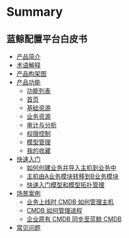 # Summary

## 蓝鲸配置平台白皮书
* [产品简介](README.md)
* [术语解释](术语解释/glossary.md)
* [产品构架图](产品架构图/Architecture.md)
* [产品功能]()
    * [功能列表](产品功能/Function_list.md)
    * [首页](产品功能/Home.md)
    * [基础资源](产品功能/Resource.md)
    * [业务资源](产品功能/BuzResource.md)
    * [审计与分析](产品功能/OperationAnalysis.md)
    * [权限控制](产品功能/PermissionsControl.md)
    * [模型管理](产品功能/ModelManagement.md)  
    * [我的收藏](产品功能/Collection.md)
* [快速入门]()
    * [如何创建业务并导入主机到业务中](快速入门/case1.md)
    * [主机由A业务模块转移到B业务模块](快速入门/case2.md)
    * [快速入门模型和模型拓扑管理](快速入门/case3.md)
* [场景案例]()
    * [业务上线时 CMDB 如何管理主机](5.1/bk_solutions/CD/CMDB/CMDB_management_hosts.md)
    * [CMDB 如何管理进程](5.1/bk_solutions/CD/CMDB/CMDB_management_process.md)
    * [企业原有 CMDB 同步至蓝鲸 CMDB](5.1/bk_solutions/CD/CMDB/CMDB_integration.md)
* [常见问题](FAQ.md)
